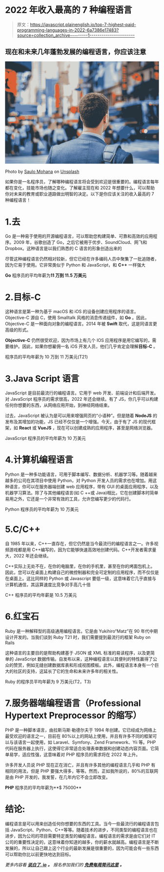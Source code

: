 # 2022 年收入最高的 7 种编程语言

> 原文：<https://javascript.plainenglish.io/top-7-highest-paid-programming-languages-in-2022-6a7386e17483?source=collection_archive---------1----------------------->

## 现在和未来几年蓬勃发展的编程语言，你应该注意

![](img/e5cb5ffff257d3a244acb3dc61b23f67.png)

Photo by [Saulo Mohana](https://unsplash.com/@saulomohana?utm_source=unsplash&utm_medium=referral&utm_content=creditCopyText) on [Unsplash](https://unsplash.com/s/photos/career?utm_source=unsplash&utm_medium=referral&utm_content=creditCopyText)

如果你是一名程序员，了解哪种编程语言将会受到欢迎是很重要的。编程语言每年都在变化，技能市场也随之变化。了解雇主现在和 2022 年想要什么，可以帮助你对未来的教育或职业道路做出明智的决定。以下是你应该关注的收入最高的 7 种编程语言！

# 1.去

Go 是一种易于使用的开源编程语言，可以帮助您构建简单、可靠和高效的应用程序。2009 年，谷歌创造了 Go，之后它被用于优步、SoundCloud、网飞和 Dropbox。这种语言是以我们熟悉的 C 语言的形象创造出来的

尽管这种编程语言仍然相对较新，但它已经在许多编码人员中聚集了一批追随者，因为它易于使用。它非常类似于 Python 和 JavaScript，和 **C++** 一样强大

**Go** 程序员的平均年薪为**11 万到 11.5 万美元**

# 2.目标-C

这种语言是第一种为基于 macOS 和 iOS 的设备创建应用程序的语言。Objective-C 源自 C，使用 Smalltalk 风格的消息传递组件，如 **Go** 。因此，Objective-C 是一种面向对象的编程语言。2014 年被 **Swift** 取代，这是同语言更高级的形式。

**Objective-C** 仍然很受欢迎，因为市场上有几个 IOS 应用程序是用它编写的，需要维护。因此，如果你想雇佣一名 iOS 开发人员，他们几乎肯定会理解**目标-C** 。

程序员的平均年薪为 10 万到 11 万美元(T21)

# 3.Java Script 语言

JavaScript 是目前最流行的编程语言。它用于 web 开发、前端设计和后端开发。对 JavaScript 程序员的需求很高，2022 年还会继续。有了 JS，你几乎可以构建任何你想要的东西，从网络应用开始，到神经网络结束。

过去，JavaScript 被认为是可以用来增强网页的“小语种”。但是随着 **NodeJS** 的发布及其增加的功能，JS 已经不仅仅是一个增强。今天，由于有了 JS 的现代框架，如 **React** 或 **VueJS** ，现在可以创建成熟的应用程序，甚至是网络浏览器。

JavaScript 程序员的平均年薪为 10 万美元

# 4.计算机编程语言

Python 是一种多功能语言，可用于脚本编写、数据分析、机器学习等。随着越来越多的公司在其项目中使用 Python，对 Python 开发人员的需求也在增加。用这种语言，你可以在服务器端创建 web 应用程序，带有 GUI 的桌面应用程序，以及机器学习算法。除了与其他编程语言(如 C ++或 Java)相比，它在创建脚本时简单易用之外，它还是一个非常有效的工具，允许您编写更少的代码行。

Python 程序员的平均年薪为 10 万美元

# 5.C/C++

自 1985 年以来，C++一直存在，但它仍然是当今最流行的编程语言之一。许多视频游戏都是用 C++编写的，因为它能够快速高效地创建代码。C++开发者需求量大，2022 年还会继续。

C++实际上无处不在，在你的电脑里，在你的手机里，甚至在你的烤面包机上。因此，您可以在桌面上构建自己的微控制器和完全可定制的应用程序，而不仅仅是在桌面上。这比同样的 Python 或 Javascript 要低一级，这意味着它几乎直接与计算机通信，其运算速度比竞争对手高几十倍

C++ 程序员的平均年薪是 10.5 万美元

# 6.红宝石

Ruby 是一种解释型的高级通用编程语言。它是由 Yukihiro“Matz”在 90 年代中期设计开发的。当我们谈到 Ruby T21 时，我们需要提到最流行的框架 Ruby on Rails

这种语言的主要目的是帮助构建基于 JSON 或 XML 标准的易读程序，以及更简单的 JavaScript 数据传输。自发布以来，这种编程语言以其便利的特性赢得了公众的赞赏，例如无缝创建数据库表和形成视图模板。此外，编程语言本身有一个巨大的社区的支持，这延长了它的生命和未来许多年的相关性。

Ruby 的程序员平均年薪为 9 万美元(T2，T3)

# 7.服务器端编程语言（Professional Hypertext Preprocessor 的缩写）

PHP 是一种脚本语言，由拉斯马斯·勒德尔夫于 1994 年创建。它已经成为网络上最受欢迎的语言之一，目前在 80%以上的网站上使用，并且有许多不同的框架可以与该语言一起使用，如 Laravel、Symfony、Zend Framework、Yii 等。PHP 代码在服务器上执行，这使得它非常适合处理表单数据和创建动态内容页面。它简单易学，适应性强，这意味着对 PHP 程序员的需求将在 2022 年上升。

许多开发人员说 PHP 现在正在消亡，并且有许多其他的编程语言几乎和 PHP 有相同的用法，但是 PHP 要强大得多，等等。然而，正如我所说的，80%的互联网是由 PHP 开发的，我发誓，在几年内它不会立即改变。

**PHP** 程序员的平均年薪为**$ 75000**

# 结论:

编程语言是可以用来创造任何你想要的东西的工具。当今一些最流行的编程语言包括 JavaScript、Python、C++等等。随着技术的进步，不同类型的编程语言也在进步，因为公司的项目需要特定类型的编程语言。编程语言的需求是由它们对 IT 公司的重要性决定的，这意味着你知道的越多，你的薪水就越高。编程语言是不断发展的，所以让自己跟上这个行业的最新发展是很重要的，因为可能会有一些东西可以帮助你比以前更快地达到目标。

*更多内容看* [***说白了. io***](http://plainenglish.io/) ***。*** *报名参加我们的* [***免费每周简讯这里***](http://newsletter.plainenglish.io/) ***。***